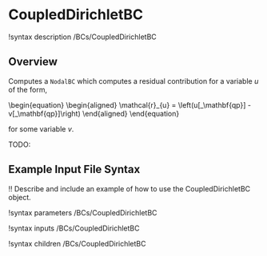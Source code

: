 # CoupledDirichletBC

!syntax description /BCs/CoupledDirichletBC

## Overview

Computes a `NodalBC` which computes a residual contribution for a variable $u$ of the form,

\begin{equation}
  \begin{aligned}
    \mathcal{r}_{u} = \left(u[\_\mathbf{qp}] - v[\_\mathbf{qp}]\right)
  \end{aligned}
\end{equation}

for some variable $v$.

TODO:

## Example Input File Syntax

!! Describe and include an example of how to use the CoupledDirichletBC object.

!syntax parameters /BCs/CoupledDirichletBC

!syntax inputs /BCs/CoupledDirichletBC

!syntax children /BCs/CoupledDirichletBC
